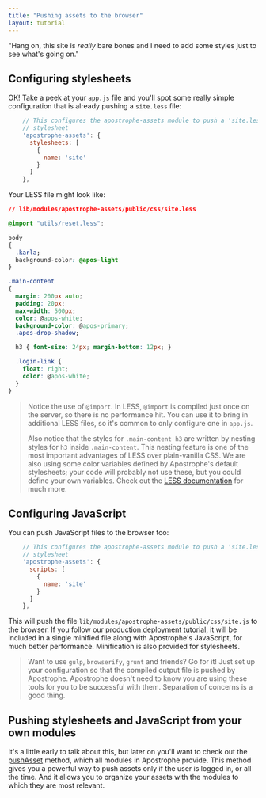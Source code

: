 ```yaml
---
title: "Pushing assets to the browser"
layout: tutorial
---
```


"Hang on, this site is *really* bare bones and I need to add some styles just to see what's going on."

## Configuring stylesheets

OK! Take a peek at your `app.js` file and you'll spot some really simple configuration that is already pushing a `site.less` file:

```javascript
    // This configures the apostrophe-assets module to push a 'site.less'
    // stylesheet
    'apostrophe-assets': {
      stylesheets: [
        {
          name: 'site'
        }
      ]
    },
```

Your LESS file might look like:

```css
// lib/modules/apostrophe-assets/public/css/site.less

@import "utils/reset.less";

body
{
  .karla;
  background-color: @apos-light
}

.main-content
{
  margin: 200px auto;
  padding: 20px;
  max-width: 500px;
  color: @apos-white;
  background-color: @apos-primary;
  .apos-drop-shadow;

  h3 { font-size: 24px; margin-bottom: 12px; }

  .login-link {
    float: right;
    color: @apos-white;
  }
}
```

> Notice the use of `@import`. In LESS, `@import` is compiled just once on the server, so there is no performance hit. You can use it to bring in additional LESS files, so it's common to only configure one in `app.js`.
>
> Also notice that the styles for `.main-content h3` are written by nesting styles for `h3` inside `.main-content`. This nesting feature is one of the most important advantages of LESS over plain-vanilla CSS. We are also using some color variables defined by Apostrophe's default stylesheets; your code will probably not use these, but you could define your own variables. Check out the [LESS documentation](http://lesscss.org/) for much more.

## Configuring JavaScript

You can push JavaScript files to the browser too:

```javascript
    // This configures the apostrophe-assets module to push a 'site.less'
    // stylesheet
    'apostrophe-assets': {
      scripts: [
        {
          name: 'site'
        }
      ]
    },
```

This will push the file `lib/modules/apostrophe-assets/public/css/site.js` to the browser. If you follow our [production deployment tutorial](../intermediate/deployment.html), it will be included in a single minified file along with Apostrophe's JavaScript, for much better performance. Minification is also provided for stylesheets.

> Want to use `gulp`, `browserify`, `grunt` and friends? Go for it! Just set up your configuration so that the compiled output file is pushed by Apostrophe. Apostrophe doesn't need to know you are using these tools for you to be successful with them. Separation of concerns is a good thing.

## Pushing stylesheets and JavaScript from your own modules

It's a little early to talk about this, but later on you'll want to check out the [pushAsset](../../modules/apostrophe-module/index.html#push-asset) method, which all modules in Apostrophe provide. This method gives you a powerful way to push assets only if the user is logged in, or all the time. And it allows you to organize your assets with the modules to which they are most relevant.
